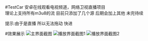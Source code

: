 #TestCar
安卓在线观看电视频道，网络卫视直播项目   
理论上支持所有m3u8的流 
目前只添加了几个源 后期会加上其他  未完待续

提示:由于是直播  所以无法拖动  快进

#效果展示
![主界面截图](https://github.com/nanjiale/LiveChannels/blob/master/screen/cs.png)
![播放界面截图1](https://github.com/nanjiale/LiveChannels/blob/master/screen/cs1.png)
![播放界面截图2](https://github.com/nanjiale/LiveChannels/blob/master/screen/cs2.png)